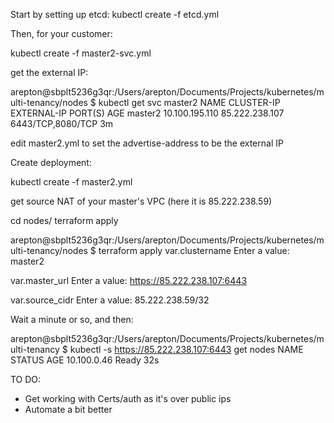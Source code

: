 Start by setting up etcd:
kubectl create -f etcd.yml

Then, for your customer:

kubectl create -f master2-svc.yml

get the external IP:

arepton@sbplt5236g3qr:/Users/arepton/Documents/Projects/kubernetes/multi-tenancy/nodes  $ kubectl get svc master2
NAME      CLUSTER-IP       EXTERNAL-IP      PORT(S)             AGE
master2   10.100.195.110   85.222.238.107   6443/TCP,8080/TCP   3m

edit master2.yml to set the advertise-address to be the external IP

Create deployment:

kubectl create -f master2.yml

get source NAT of your master's VPC (here it is 85.222.238.59)

cd nodes/
terraform apply

arepton@sbplt5236g3qr:/Users/arepton/Documents/Projects/kubernetes/multi-tenancy/nodes  $ terraform apply
var.clustername
  Enter a value: master2

var.master_url
  Enter a value: https://85.222.238.107:6443

var.source_cidr
  Enter a value: 85.222.238.59/32

Wait a minute or so, and then:

arepton@sbplt5236g3qr:/Users/arepton/Documents/Projects/kubernetes/multi-tenancy  $ kubectl -s https://85.222.238.107:6443 get nodes
NAME          STATUS    AGE
10.100.0.46   Ready     32s


TO DO:
- Get working with Certs/auth as it's over public ips
- Automate a bit better
